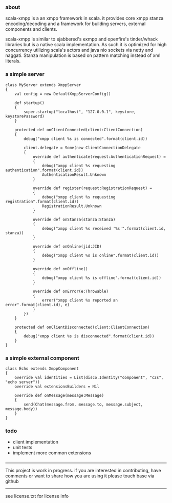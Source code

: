 ### about

scala-xmpp is a an xmpp framework in scala. it provides core xmpp stanza encoding/decoding and a framework for building servers,
external components and clients.

scala-xmpp is similar to ejabbered's exmpp and openfire's tinder/whack libraries but is a native scala implementation.
As such it is optimized for high concurrency utilizing scala's actors and java nio sockets via netty and naggati.
Stanza manipulation is based on pattern matching instead of xml literals.

### a simple server

    class MyServer extends XmppServer
    {
        val config = new DefaultXmppServerConfig()

        def startup()
        {
            super.startup("localhost", "127.0.0.1", keystore, keystorePassword)
        }

        protected def onClientConnected(client:ClientConnection)
        {
            debug("xmpp client %s is connected".format(client.id))

            client.delegate = Some(new ClientConnectionDelegate
            {
                override def authenticate(request:AuthenticationRequest) =
                {
                    debug("xmpp client %s requesting authentication".format(client.id))
                    AuthenticationResult.Unknown
                }

                override def register(request:RegistrationRequest) =
                {
                    debug("xmpp client %s requesting registration".format(client.id))
                    RegistrationResult.Unknown
                }

                override def onStanza(stanza:Stanza)
                {
                    debug("xmpp client %s received '%s'".format(client.id, stanza))
                }

                override def onOnline(jid:JID)
                {
                    debug("xmpp client %s is online".format(client.id))
                }

                override def onOffline()
                {
                    debug("xmpp client %s is offline".format(client.id))
                }

                override def onError(e:Throwable)
                {
                    error("xmpp client %s reported an error".format(client.id), e)
                }
            })
        }

        protected def onClientDisconnected(client:ClientConnection)
        {
            debug("xmpp client %s is disconnected".format(client.id))
        }
    }


### a simple external component

    class Echo extends XmppComponent
    {
        override val identities = List(disco.Identity("component", "c2s", "echo server"))
        override val extensionsBuilders = Nil

        override def onMessage(message:Message)
        {
            send(Chat(message.from, message.to, message.subject, message.body))
        }
    }


### todo

* client implementation
* unit tests
* implement more common extensions

###

***************************************************************************************

This project is work in progress. if you are interested in contributing, have comments
or want to share how you are using it please touch base via github

***************************************************************************************

see license.txt for license info


